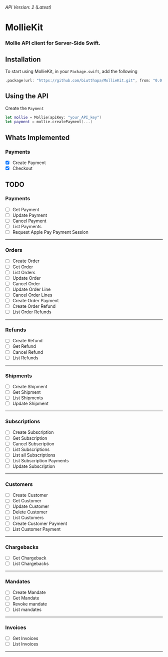 *API Version: 2 (Latest)*
# MollieKit


### Mollie API client for Server-Side Swift. 

## Installation
To start using MollieKit, in your `Package.swift`, add the following

~~~~swift
.package(url: "https://github.com/biutthapa/MollieKit.git", from: "0.0.1")
~~~~

## Using the API
Create the `Payment`

~~~~swift
let mollie = Mollie(apiKey: "your_API_key")
let payment = mollie.createPayment(...)
~~~~

## Whats Implemented

### Payments
* [x] Create Payment
* [x] Checkout

## TODO

### Payments
* [ ] Get Payment
* [ ] Update Payment
* [ ] Cancel Payment
* [ ] List Payments
* [ ] Request Apple Pay Payment Session

---
### Orders
* [ ] Create Order
* [ ] Get Order
* [ ] List Orders
* [ ] Update Order
* [ ] Cancel Order
* [ ] Update Order Line
* [ ] Cancel Order Lines
* [ ] Create Order Payment
* [ ] Create Order Refund
* [ ] List Order Refunds
---
### Refunds
* [ ] Create Refund
* [ ] Get Refund
* [ ] Cancel Refund
* [ ] List Refunds
---
### Shipments
* [ ] Create Shipment
* [ ] Get Shipment
* [ ] List Shipments
* [ ] Update Shipment
---
### Subscriptions
* [ ] Create Subscription
* [ ] Get Subscription
* [ ] Cancel Subscription
* [ ] List Subscriptions
* [ ] List all Subscriptions
* [ ] List Subscription Payments
* [ ] Update Subscription
---
### Customers
* [ ] Create Customer
* [ ] Get Customer
* [ ] Update Customer
* [ ] Delete Customer
* [ ] List Customers
* [ ] Create Customer Payment
* [ ] List Customer Payment
---
### Chargebacks
* [ ] Get Chargeback
* [ ] List Chargebacks
---
### Mandates
* [ ] Create Mandate
* [ ] Get Mandate
* [ ] Revoke mandate
* [ ] List mandates
---
### Invoices
* [ ] Get Invoices
* [ ] List Invoices
---
